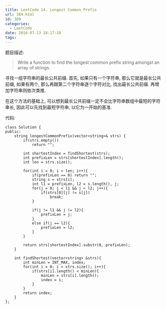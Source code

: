 ```yaml
---
title: LeetCode 14. Longest Common Prefix
url: 389.html
id: 389
categories:
  - LeetCode
date: 2016-07-13 18:17:10
tags:
---
```

题目描述:

> Write a function to find the longest common prefix string amongst an array of strings.

寻找一组字符串的最长公共前缀. 首先, 如果只有一个字符串, 那么它就是最长公共前缀, 如果有两个, 那么再跟第二个字符串逐个字符对比, 找出最长公共前缀. 再增加字符串则依次类推. 

在这个方法的基础上, 可以想到最长公共前缀一定不会比字符串数组中最短的字符串长, 因此可以先找到最短字符串, 以它为一开始的基准.

代码:

    class Solution {
    public:
        string longestCommonPrefix(vector<string>& strs) {
            if(strs.empty())
                return "";
            
            int shortestIndex = findShortest(strs);
            int prefixLen = strs[shortestIndex].length();
            int len = strs.size();
            
            for(int i = 0; i < len; i++){
                if(prefixLen == 0) return "";
                string s = strs[i];
                int l1 = prefixLen, l2 = s.length(), j;
                for(j = 0; j < l1 && j < l2; j++){
                    if(strs[0][j] != s[j])
                        break;
                }
                
                if(j != l1 && j != l2){
                    prefixLen = j;
                }
                else if(j == l2){
                    prefixLen = l2;
                }
            }
            
            return strs[shortestIndex].substr(0, prefixLen);
        }
        
        int findShortest(vector<string> &strs){
            int minLen = INT_MAX, index;
            for(int i = 0; i < strs.size(); i++){
                if(strs[i].length() < minLen){
                    minLen = strs[i].length();
                    index = i;
                }
            }
            return index;
        }
    };